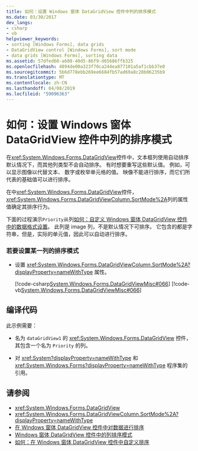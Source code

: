 ```yaml
---
title: 如何：设置 Windows 窗体 DataGridView 控件中列的排序模式
ms.date: 03/30/2017
dev_langs:
- csharp
- vb
helpviewer_keywords:
- sorting [Windows Forms], data grids
- DataGridView control [Windows Forms], sort mode
- data grids [Windows Forms], sorting data
ms.assetid: 57dfed60-a608-40d5-86f9-d65686ffb325
ms.openlocfilehash: 4894de00a323f70ca244ea877101a5af1cbb37e0
ms.sourcegitcommit: 5b6d778ebb269ee6684fb57ad69a8c28b06235b9
ms.translationtype: MT
ms.contentlocale: zh-CN
ms.lasthandoff: 04/08/2019
ms.locfileid: "59096363"
---
```

# <a name="how-to-set-the-sort-modes-for-columns-in-the-windows-forms-datagridview-control"></a>如何：设置 Windows 窗体 DataGridView 控件中列的排序模式
在<xref:System.Windows.Forms.DataGridView>控件中，文本框列使用自动排序默认情况下，而其他列类型不会自动排序。 有时想要重写这些默认值。 例如，可以显示图像以代替文本、 数字或枚举单元格的值。 映像不能进行排序，而它们所代表的基础值可以进行排序。  
  
 在中<xref:System.Windows.Forms.DataGridView>控件，<xref:System.Windows.Forms.DataGridViewColumn.SortMode%2A>列的属性值确定其排序行为。  
  
 下面的过程演示`Priority`从列[如何：自定义 Windows 窗体 DataGridView 控件中的数据格式设置](how-to-customize-data-formatting-in-the-windows-forms-datagridview-control.md)。 此列是 image 列，不是默认情况下可排序。 它包含的都是字符串，但是，实际的单元值，因此可以自动进行排序。  
  
### <a name="to-set-the-sort-mode-for-a-column"></a>若要设置某一列的排序模式  
  
-   设置 <xref:System.Windows.Forms.DataGridViewColumn.SortMode%2A?displayProperty=nameWithType> 属性。  
  
     [!code-csharp[System.Windows.Forms.DataGridViewMisc#066](~/samples/snippets/csharp/VS_Snippets_Winforms/System.Windows.Forms.DataGridViewMisc/CS/datagridviewmisc.cs#066)]
     [!code-vb[System.Windows.Forms.DataGridViewMisc#066](~/samples/snippets/visualbasic/VS_Snippets_Winforms/System.Windows.Forms.DataGridViewMisc/VB/datagridviewmisc.vb#066)]  
  
## <a name="compiling-the-code"></a>编译代码  
 此示例需要：  
  
-   名为 `dataGridView1` 的 <xref:System.Windows.Forms.DataGridView> 控件，其包含一个名为 `Priority` 的列。  
  
-   对 <xref:System?displayProperty=nameWithType> 和 <xref:System.Windows.Forms?displayProperty=nameWithType> 程序集的引用。  
  
## <a name="see-also"></a>请参阅

- <xref:System.Windows.Forms.DataGridView>
- <xref:System.Windows.Forms.DataGridViewColumn.SortMode%2A?displayProperty=nameWithType>
- [在 Windows 窗体 DataGridView 控件中对数据进行排序](sorting-data-in-the-windows-forms-datagridview-control.md)
- [Windows 窗体 DataGridView 控件中的列排序模式](column-sort-modes-in-the-windows-forms-datagridview-control.md)
- [如何：在 Windows 窗体 DataGridView 控件中自定义排序](how-to-customize-sorting-in-the-windows-forms-datagridview-control.md)
